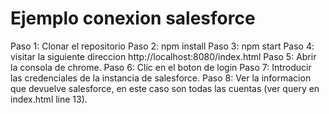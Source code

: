 # Ejemplo conexion salesforce
Paso 1: Clonar el repositorio
Paso 2: npm install
Paso 3: npm start
Paso 4: visitar la siguiente direccion http://localhost:8080/index.html
Paso 5: Abrir la consola de chrome.
Paso 6: Clic en el boton de login
Paso 7: Introducir las credenciales de la instancia de salesforce.
Paso 8: Ver la informacion que devuelve salesforce, en este caso son todas las cuentas (ver query en index.html line 13).
